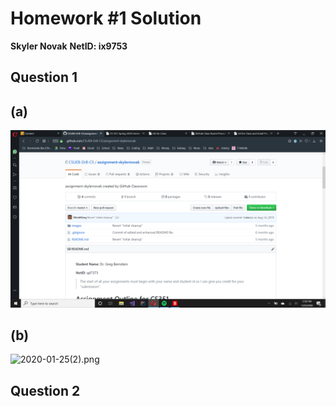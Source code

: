 # Homework #1 Solution
**Skyler Novak**
**NetID: ix9753**

## Question 1
## (a)

![2020-01-25.png](images/2020-01-25.png)

## (b)

![2020-01-25(2).png](images/2020-01-25(2).png)

## Question 2
